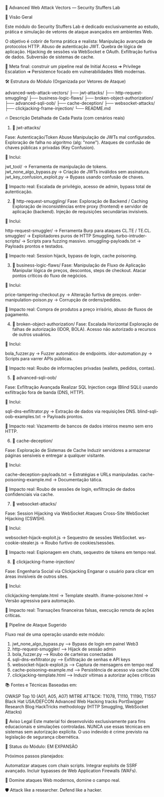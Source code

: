 🧠 Advanced Web Attack Vectors — Security Stuffers Lab


📜 Visão Geral

Este módulo do Security Stuffers Lab é dedicado exclusivamente ao estudo, prática e simulação de vetores de ataque avançados em ambientes Web.

O objetivo é cobrir de forma prática e realista:
Manipulação avançada de protocolos HTTP.
Abuso de autenticação JWT.
Quebra de lógica de aplicação.
Hijacking de sessões via WebSocket e OAuth.
Exfiltração furtiva de dados.
Subversão de sistemas de cache.

🎯 Meta final: construir um pipeline real de Initial Access ➔ Privilege Escalation ➔ Persistence focado em vulnerabilidades Web modernas.

🛠️ Estrutura do Módulo (Organizada por Vetores de Ataque)

advanced-web-attack-vectors/
├── jwt-attacks/
├── http-request-smuggling/
├── business-logic-flaws/
├── broken-object-authorization/
├── advanced-sqli-oob/
├── cache-deception/
├── websocket-attacks/
├── clickjacking-frame-injection/
└── README.md


🔥 Descrição Detalhada de Cada Pasta (com cenários reais)

1. 📜 jwt-attacks/

Fase: Autenticação/Token Abuse
Manipulação de JWTs mal configurados.
Exploração de falha no algoritmo (alg: "none").
Ataques de confusão de chaves públicas x privadas (Key Confusion).

📂 Inclui:

jwt_tool/ → Ferramenta de manipulação de tokens.
jwt_none_algo_bypass.py → Criação de JWTs inválidos sem assinatura.
jwt_key_confusion_exploit.py → Bypass usando confusão de chaves.

🧠 Impacto real: Escalada de privilégio, acesso de admin, bypass total de autenticação.

2. 📜 http-request-smuggling/
Fase: Exploração de Backend / Caching
Exploração de inconsistências entre proxy (frontend) e servidor de aplicação (backend).
Injeção de requisições secundárias invisíveis.

📂 Inclui:

http-request-smuggler/ → Ferramenta Burp para ataques CL.TE / TE.CL.
smuggler/ → Exploitadores puros de HTTP Smuggling.
turbo-intruder-scripts/ → Scripts para fuzzing massivo.
smuggling-payloads.txt → Payloads prontos e testados.

🧠 Impacto real: Session hijack, bypass de login, cache poisoning.

3. 📜 business-logic-flaws/
Fase: Manipulação de Fluxo de Aplicação
Manipular lógica de preços, descontos, steps de checkout.
Atacar pontos críticos do fluxo de negócios.

📂 Inclui:

price-tampering-checkout.py → Alteração furtiva de preços.
order-manipulation-poison.py → Corrupção de ordens/pedidos.

🧠 Impacto real: Compra de produtos a preço irrisório, abuso de fluxos de pagamento.

4. 📜 broken-object-authorization/
Fase: Escalada Horizontal
Exploração de falhas de autorização (IDOR, BOLA).
Acesso não autorizado a recursos de outros usuários.

📂 Inclui:

bola_fuzzer.py → Fuzzer automático de endpoints.
idor-automation.py → Scripts para varrer APIs públicas.

🧠 Impacto real: Roubo de informações privadas (wallets, pedidos, contas).

5. 📜 advanced-sqli-oob/

Fase: Exfiltração Avançada
Realizar SQL Injection cega (Blind SQLi) usando exfiltração fora de banda (DNS, HTTP).

📂 Inclui:

sqli-dns-exfiltrator.py → Extração de dados via requisições DNS.
blind-sqli-oob-examples.txt → Payloads prontos.

🧠 Impacto real: Vazamento de bancos de dados inteiros mesmo sem erro HTTP.

6. 📜 cache-deception/

Fase: Exploração de Sistemas de Cache
Induzir servidores a armazenar páginas sensíveis e entregar a qualquer visitante.

📂 Inclui:

cache-deception-payloads.txt → Estratégias e URLs manipuladas.
cache-poisoning-example.md → Documentação tática.

🧠 Impacto real: Roubo de sessões de login, exfiltração de dados confidenciais via cache.

7. 📜 websocket-attacks/

Fase: Session Hijacking via WebSocket
Ataques Cross-Site WebSocket Hijacking (CSWSH).

📂 Inclui:

websocket-hijack-exploit.js → Sequestro de sessões WebSocket.
ws-cookie-stealer.js → Roubo furtivo de cookies/sessões.

🧠 Impacto real: Espionagem em chats, sequestro de tokens em tempo real.

8. 📜 clickjacking-frame-injection/

Fase: Engenharia Social via Clickjacking
Enganar o usuário para clicar em áreas invisíveis de outros sites.

📂 Inclui:

clickjacking-template.html → Template stealth.
iframe-poisoner.html → Versão agressiva para automação.

🧠 Impacto real: Transações financeiras falsas, execução remota de ações críticas.

🚀 Pipeline de Ataque Sugerido

Fluxo real de uma operação usando este módulo:

1. jwt_none_algo_bypass.py  --> Bypass de login em painel Web3
2. http-request-smuggler/   --> Hijack de sessão admin
3. bola_fuzzer.py           --> Roubo de carteiras conectadas
4. sqli-dns-exfiltrator.py  --> Exfiltração de senhas e API keys
5. websocket-hijack-exploit.js --> Captura de mensagens em tempo real
6. cache-poisoning-example.md --> Persistência de acesso via cache CDN
7. clickjacking-template.html --> Induzir vítimas a autorizar ações críticas

📚 Fontes e Técnicas Baseadas em:

OWASP Top 10 (A01, A05, A07)
MITRE ATT&CK: T1078, T1110, T1190, T1557
Black Hat USA/DEFCON Advanced Web Hacking tracks
PortSwigger Research Blog
HackTricks methodology (HTTP Smuggling, WebSocket Attacks)

📢 Aviso Legal
Este material foi desenvolvido exclusivamente para fins educacionais e simulações controladas. NUNCA use essas técnicas em sistemas sem autorização explícita. O uso indevido é crime previsto na legislação de segurança cibernética.

🎯 Status do Módulo: EM EXPANSÃO

Próximos passos planejados:

 Automatizar ataques com chain scripts.
 Integrar exploits de SSRF avançado.
 Incluir bypasses de Web Application Firewalls (WAFs).

🧠 Domine ataques Web modernos, domine o campo real.


🛡️ Attack like a researcher. Defend like a hacker.

